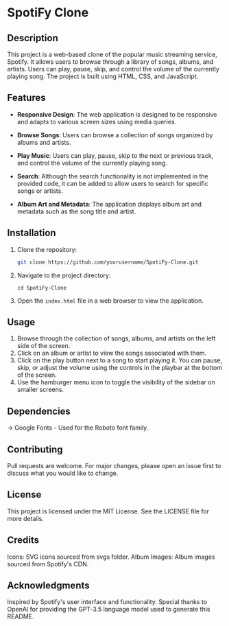 
# SpotiFy Clone

## Description

This project is a web-based clone of the popular music streaming service, Spotify. It allows users to browse through a library of songs, albums, and artists. Users can play, pause, skip, and control the volume of the currently playing song. The project is built using HTML, CSS, and JavaScript.

## Features

- **Responsive Design**: The web application is designed to be responsive and adapts to various screen sizes using media queries.
  
- **Browse Songs**: Users can browse a collection of songs organized by albums and artists.
  
- **Play Music**: Users can play, pause, skip to the next or previous track, and control the volume of the currently playing song.
  
- **Search**: Although the search functionality is not implemented in the provided code, it can be added to allow users to search for specific songs or artists.
  
- **Album Art and Metadata**: The application displays album art and metadata such as the song title and artist.

## Installation

1. Clone the repository:

   ```bash
   git clone https://github.com/yourusername/SpotiFy-Clone.git
   
2. Navigate to the project directory:
   
   ```cd SpotiFy-Clone```

3. Open the `index.html` file in a web browser to view the application.

## Usage

1. Browse through the collection of songs, albums, and artists on the left side of the screen.
2. Click on an album or artist to view the songs associated with them.
3. Click on the play button next to a song to start playing it. You can pause, skip, or adjust the volume using the controls in the playbar at the bottom of the screen.
4. Use the hamburger menu icon to toggle the visibility of the sidebar on smaller screens.

## Dependencies
  -> Google Fonts - Used for the Roboto font family.

## Contributing
  Pull requests are welcome. For major changes, please open an issue first to discuss what you would like to change.

## License
  This project is licensed under the MIT License. See the LICENSE file for more details.

## Credits
  Icons: SVG icons sourced from svgs folder.
  Album Images: Album images sourced from Spotify's CDN.
## Acknowledgments
  Inspired by Spotify's user interface and functionality.
  Special thanks to OpenAI for providing the GPT-3.5 language model used to generate this README.

